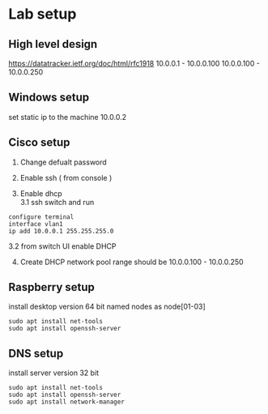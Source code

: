 # Lab setup

## High level design 
https://datatracker.ietf.org/doc/html/rfc1918
10.0.0.1 - 10.0.0.100
10.0.0.100 - 10.0.0.250

## Windows setup
set static ip to the machine
10.0.0.2

## Cisco setup
1. Change defualt password

2. Enable ssh  ( from console ) 
3. Enable dhcp  
3.1 ssh switch and run   
```
configure terminal
interface vlan1
ip add 10.0.0.1 255.255.255.0
```
3.2 from switch UI enable DHCP  

4. Create DHCP network pool 
range should be 10.0.0.100 - 10.0.0.250 

## Raspberry setup

install desktop version 64 bit
named nodes as node[01-03]

```
sudo apt install net-tools
sudo apt install openssh-server
```


## DNS setup

install server version 32 bit

```
sudo apt install net-tools 
sudo apt install openssh-server
sudo apt install network-manager 
```
